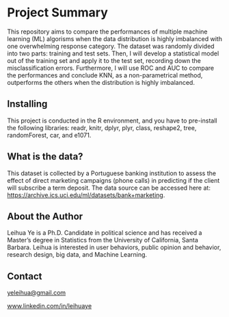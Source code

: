 # Project Summary

This repository aims to compare the performances of multiple machine learning (ML) algorisms when the data distribution is highly imbalanced with one overwhelming response category. The dataset was randomly divided into two parts: training and test sets. Then, I will develop a statistical model out of the training set and apply it to the test set, recording down the misclassification errors. Furthermore, I will use ROC and AUC to compare the performances and conclude KNN, as a non-parametrical method, outperforms the others when the distribution is highly imbalanced. 

## Installing

This project is conducted in the R environment, and you have to pre-install the following libraries: readr, knitr, dplyr, plyr, class, reshape2, tree, randomForest, car, and e1071.

## What is the data?

This dataset is collected by a Portuguese banking institution to assess the effect of direct marketing campaigns (phone calls) in predicting if the client will subscribe a term deposit. The data source can be accessed here at: https://archive.ics.uci.edu/ml/datasets/bank+marketing.

## About the Author

Leihua Ye is a Ph.D. Candidate in political science and has received a Master’s degree in Statistics from the University of California, Santa Barbara. Leihua is interested in user behaviors, public opinion and behavior, research design, big data, and Machine Learning.

## Contact

yeleihua@gmail.com

www.linkedin.com/in/leihuaye
